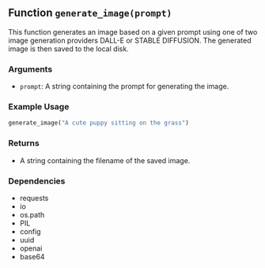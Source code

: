 ## Function `generate_image(prompt)`

This function generates an image based on a given prompt using one of two image generation providers DALL-E or STABLE DIFFUSION. The generated image is then saved to the local disk.

### Arguments
- `prompt`: A string containing the prompt for generating the image.

### Example Usage
```python
generate_image("A cute puppy sitting on the grass")
```

### Returns
- A string containing the filename of the saved image.

### Dependencies
- requests
- io
- os.path
- PIL
- config
- uuid
- openai
- base64